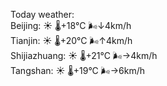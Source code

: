 Today weather:  
Beijing: ☀️   🌡️+18°C 🌬️↓4km/h  
Tianjin: ☀️   🌡️+20°C 🌬️↑4km/h  
Shijiazhuang: ☀️   🌡️+21°C 🌬️→4km/h  
Tangshan: ☀️   🌡️+19°C 🌬️→6km/h  
